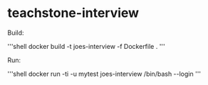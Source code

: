# teachstone-interview

Build:

'''shell
docker build -t joes-interview -f Dockerfile .
'''

Run:

'''shell
docker run -ti -u mytest joes-interview /bin/bash --login
'''
